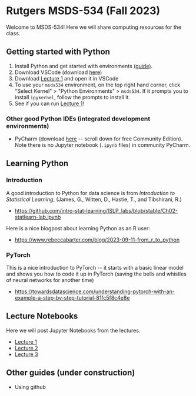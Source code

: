 # Rutgers MSDS-534 (Fall 2023)

Welcome to MSDS-534! Here we will share computing resources for the class.

## Getting started with Python

1. Install Python and get started with environments [(guide)](getting-started-python.md).
2. Download VSCode (download [here](https://code.visualstudio.com))
3. Download [Lecture 1](lectures/lecture-1/lecture-1.ipynb) and open it in VSCode
4. To use your `msds534` environment, on the top right hand corner, click "Select Kernel" > "Python Environments" > `msds534`. If it prompts you to install `ipykernel`, follow the prompts to install it.
5. See if you can run [Lecture 1](lectures/lecture-1/lecture-1.ipynb)!

### Other good Python IDEs (integrated development environments)
- PyCharm (download [here](https://www.jetbrains.com/pycharm/download) -- scroll down for free Community Edition). Note there is no Jupyter notebook (`.ipynb` files) in community PyCharm.

## Learning Python

### Introduction
A good introduction to Python for data science is from _Introduction to Statistical Learning_, (James, G., Witten, D., Hastie, T., and Tibshirani, R.)
- https://github.com/intro-stat-learning/ISLP_labs/blob/stable/Ch02-statlearn-lab.ipynb

Here is a nice blogpost about learning Python as an R user:
- https://www.rebeccabarter.com/blog/2023-09-11-from_r_to_python

### PyTorch
This is a nice introduction to PyTorch -- it starts with a basic linear model and shows you how to code it up in PyTorch (saving the bells and whistles of neural networks for another time)
- https://towardsdatascience.com/understanding-pytorch-with-an-example-a-step-by-step-tutorial-81fc5f8c4e8e

## Lecture Notebooks

Here we will post Jupyter Notebooks from the lectures.

- [Lecture 1](lectures/lecture-1/lecture-1.ipynb)
- [Lecture 2](lectures/lecture-2/lecture-2.ipynb)
- [Lecture 3](lectures/lecture-3/lecture-3.ipynb)




## Other guides (under construction)

- Using github
